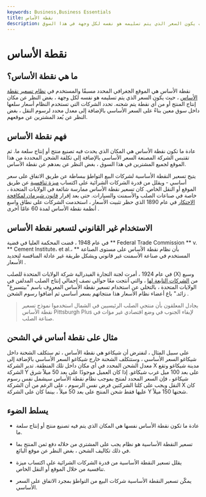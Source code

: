 ```yaml
---
keywords: Business,Business Essentials
title: نقطة الأساس
description: نقطة الأساس هي الموقع المستخدم في نظام تسعير نقطة الأساس ، حيث يكون السعر الذي يتم تسليمه هو نفسه لكل وجهة في هذا السوق.
---
```


# نقطة الأساس
## ما هي نقطة الأساس؟

نقطة الأساس هي الموقع الجغرافي المحدد مسبقًا والمستخدم في [نظام تسعير نقطة الأساس](/basing-point-pricing-system) ، حيث يكون السعر الذي يتم تسليمه هو نفسه لكل وجهة ، بغض النظر عن مكان إنتاج المنتج أو من أي نقطة يتم شحنه. تحدد الشركات التي تستخدم النظام أسعار سلعها داخل سوق معين بناءً على السعر الأساسي بالإضافة إلى معدل محدد لرسوم النقل ، بغض النظر عن بُعد المشترين عن موقعهم.

## فهم نقطة الأساس

عادة ما تكون نقطة الأساس هي المكان الذي يحدث فيه تصنيع منتج أو إنتاج سلعة ما. ثم تقتبس الشركة المصنعة السعر الأساسي بالإضافة إلى تكلفة الشحن المحددة من هذا الموقع لجميع المشترين في هذا السوق ، بغض النظر عن بعدهم عن نقطة الأساس.

يتيح تسعير النقطة الأساسية لشركات البيع التواطؤ ببساطة عن طريق الاتفاق على سعر أساسي - ويقلل من قدرة الشركات الشرائية على اكتساب [ميزة تنافسية](/competitive_advantage) عن طريق الموقع أو النقل الخاص. كان تسعير نقطة الأساس ممارسة شائعة في الولايات المتحدة ، خاصة في صناعات الصلب والأسمنت والسيارات. حتى بعد إقرار [قانون شيرمان لمكافحة الاحتكار](/sherman-antiturst-act) في عام 1890 الذي حظر تثبيت الأسعار ، استخدمت الشركات على نطاق واسع أنظمة نقطة الأساس لمدة 60 عامًا أخرى .

## الاستخدام غير القانوني لتسعير نقطة الأساس

في عام 1948 ، قضت المحكمة العليا في قضية ** Federal Trade Commission ** v. ** Cement Institute، et al.، ** بأن نظام نقطة الأساس على مستوى الصناعة المستخدم في صناعة الأسمنت غير قانوني ويشكل طريقة غير عادلة المنافسة لتحديد الأسعار .

في عام 1924 ، أمرت لجنة التجارة الفيدرالية شركة الولايات المتحدة للصلب (X) وسبع من [الشركات التابعة لها](/subsidiary) ، والتي أنتجت معًا حوالي نصف إجمالي إنتاج الصلب المدلفن في الولايات المتحدة ، بالتخلي عن استخدام تسعير نقطة الأساس المعروف باسم "بيتسبرغ" زائد." باع أعضاء نظام الأسعار هذا منتجاتهم بسعر أساسي ثم أضافوا رسوم الشحن .

> يجادل المعلقون بأن منتجي الصلب الرئيسيين في الشمال استخدموا نموذج تسعير نقطة الأساس Pittsburgh Plus لإبقاء الجنوب في وضع اقتصادي غير مؤات في صناعة الصلب.

>

## مثال على نقطة أساس في الشحن

على سبيل المثال ، لنفترض أن شيكاغو هي نقطة الأساس ، ثم ستكلف الشحنة داخل شيكاغو السعر الأساسي ، وستتكلف الشحنة خارج شيكاغو السعر الأساسي بالإضافة إلى معدل الشحن المحدد في أي مكان داخل تلك المنطقة. تدير الشركة X مدينة شيكاغو وتقع الشركة Y على بعد 100 ميل غرب شيكاغو. إذا كان العميل موجودًا على بعد 50 ميلاً شرق شيكاغو ، فإن السعر المحدد لمنتج بموجب نظام نقطة الأساس سيشمل نفس رسوم النقل ويجب على كلتا الشركتين فرض نفس الرسوم ، على الرغم من أن الشركة X كان عليها فقط شحن المنتج على بعد 50 ميلاً ، بينما كان على الشركة Y شحنها 150 ميلاً.

## يسلط الضوء

- عادة ما تكون نقطة الأساس نفسها هي المكان الذي يتم فيه تصنيع منتج أو إنتاج سلعة ما.

- تسعير النقطة الأساسية هو نظام يجب على المشتري من خلاله دفع ثمن المنتج بما في ذلك تكاليف الشحن ، بغض النظر عن موقع البائع.

- يقلل تسعير النقطة الأساسية من قدرة الشركات الشرائية على اكتساب ميزة تنافسية من خلال الموقع أو النقل الخاص.

- يمكّن تسعير النقطة الأساسية شركات البيع من التواطؤ بمجرد الاتفاق على السعر الأساسي.


